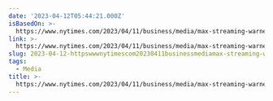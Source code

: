 ```yaml
---
date: '2023-04-12T05:44:21.000Z'
isBasedOn: >-
  https://www.nytimes.com/2023/04/11/business/media/max-streaming-warner-hbo.html
link: >-
  https://www.nytimes.com/2023/04/11/business/media/max-streaming-warner-hbo.html
slug: 2023-04-12-httpswwwnytimescom20230411businessmediamax-streaming-warner-hbohtml
tags:
  - Media
title: >-
  https://www.nytimes.com/2023/04/11/business/media/max-streaming-warner-hbo.html
---
```


